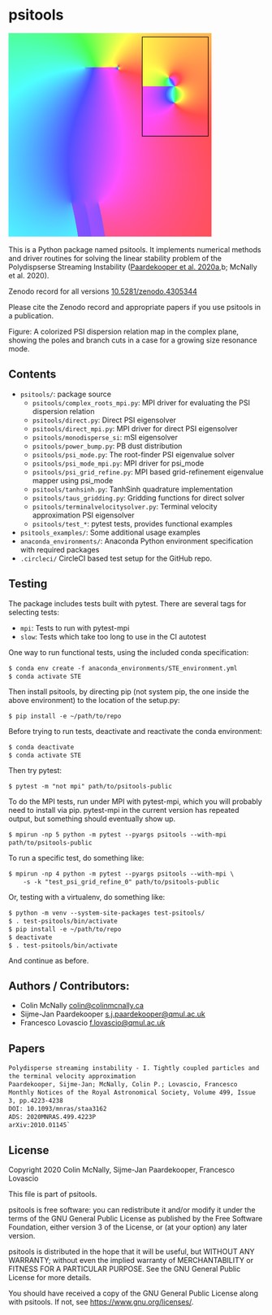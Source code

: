 
# psitools
 ![](psitools_examples/psitools_logo.png)

This is a Python package named psitools. It implements numerical methods and driver routines for solving the linear stability problem of the Polydispserse Streaming Instability ([Paardekooper et al. 2020a](https://ui.adsabs.harvard.edu/abs/2020MNRAS.499.4223P/abstract),b; McNally et al. 2020). 

Zenodo record for all versions [10.5281/zenodo.4305344](https://doi.org/10.5281/zenodo.4305344)

Please cite the Zenodo record and appropriate papers if you use psitools in a publication.

Figure: A colorized PSI dispersion relation map in the complex plane, showing the poles and branch cuts in a case for a growing size resonance mode.

## Contents
 
* `psitools/`: package source
    * `psitools/complex_roots_mpi.py`: MPI driver for evaluating the PSI dispersion relation
    * `psitools/direct.py`: Direct PSI eigensolver
    * `psitools/direct_mpi.py`: MPI driver for direct PSI eigensolver
    * `psitools/monodisperse_si`: mSI eigensolver
    * `psitools/power_bump.py`: PB dust distribution
    * `psitools/psi_mode.py`: The root-finder PSI eigenvalue solver
    * `psitools/psi_mode_mpi.py`: MPI driver for psi_mode
    * `psitools/psi_grid_refine.py`: MPI based grid-refinement eigenvalue mapper using psi_mode
    * `psitools/tanhsinh.py`: TanhSinh quadrature implementation
    * `psitools/taus_gridding.py`: Gridding functions for direct solver
    * `psitools/terminalvelocitysolver.py`: Terminal velocity approximation PSI eigensolver 
    * `psitools/test_*`: pytest tests, provides functional examples
* `psitools_examples/`: Some additional usage examples
* `anaconda_environments/`: Anaconda Python environment specification with required packages
* `.circleci/` CircleCI based test setup for the GitHub repo.

## Testing

The package includes tests built with pytest. There are several tags for selecting tests: 

* `mpi`: Tests to run with pytest-mpi
* `slow`: Tests which take too long to use in the CI autotest

One way to run functional tests, using the included conda specification:

    $ conda env create -f anaconda_environments/STE_environment.yml
    $ conda activate STE

Then install psitools, by directing pip (not system pip, the one inside the 
above environment) to the location of the setup.py:

    $ pip install -e ~/path/to/repo

Before trying to run tests, deactivate and reactivate the conda environment:

    $ conda deactivate
    $ conda activate STE

Then try pytest:

    $ pytest -m "not mpi" path/to/psitools-public

To do the MPI tests, run under MPI with pytest-mpi, which you will probably need to install via pip. pytest-mpi in the current version has repeated output, but something should eventually show up.

    $ mpirun -np 5 python -m pytest --pyargs psitools --with-mpi path/to/psitools-public

To run a specific test, do something like:

    $ mpirun -np 4 python -m pytest --pyargs psitools --with-mpi \
        -s -k "test_psi_grid_refine_0" path/to/psitools-public
        
Or, testing with a virtualenv, do something like:

    $ python -m venv --system-site-packages test-psitools/
    $ . test-psitools/bin/activate
    $ pip install -e ~/path/to/repo
    $ deactivate
    $ . test-psitools/bin/activate

And continue as before.

## Authors / Contributors:
* Colin McNally <colin@colinmcnally.ca>
* Sijme-Jan Paardekooper <s.j.paardekooper@qmul.ac.uk>
* Francesco Lovascio <f.lovascio@qmul.ac.uk>

## Papers

    Polydisperse streaming instability - I. Tightly coupled particles and the terminal velocity approximation
    Paardekooper, Sijme-Jan; McNally, Colin P.; Lovascio, Francesco
    Monthly Notices of the Royal Astronomical Society, Volume 499, Issue 3, pp.4223-4238
    DOI: 10.1093/mnras/staa3162
    ADS: 2020MNRAS.499.4223P
    arXiv:2010.01145`

## License

Copyright 2020 Colin McNally, Sijme-Jan Paardekooper, Francesco Lovascio

This file is part of psitools.

psitools is free software: you can redistribute it and/or modify
it under the terms of the GNU General Public License as published by
the Free Software Foundation, either version 3 of the License, or
(at your option) any later version.

psitools is distributed in the hope that it will be useful,
but WITHOUT ANY WARRANTY; without even the implied warranty of
MERCHANTABILITY or FITNESS FOR A PARTICULAR PURPOSE.  See the
GNU General Public License for more details.

You should have received a copy of the GNU General Public License
along with psitools.  If not, see <https://www.gnu.org/licenses/>.
